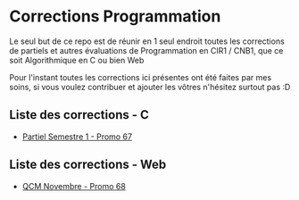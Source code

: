 # Corrections Programmation

Le seul but de ce repo est de réunir en 1 seul endroit toutes les corrections de partiels et autres évaluations de Programmation en CIR1 / CNB1, que ce soit Algorithmique en C ou bien Web

Pour l'instant toutes les corrections ici présentes ont été faites par mes soins, si vous voulez contribuer et ajouter les vôtres n'hésitez surtout pas :D

## Liste des corrections - C

- [Partiel Semestre 1 - Promo 67](./C/Partiel_22.md)

## Liste des corrections - Web

- [QCM Novembre - Promo 68](./Web/QCM_22_11.md)
